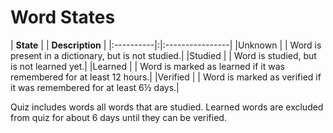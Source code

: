 # Word States #

| **State** | | **Description** |
|:----------|:|:----------------|
|Unknown    | | Word is present in a dictionary, but is not studied.|
|Studied    | | Word is studied, but is not learned yet.|
|Learned    | | Word is marked as learned if it was remembered for at least 12 hours.|
|Verified   | | Word is marked as verified if it was remembered for at least 6½ days.|

Quiz includes words all words that are studied.
Learned words are excluded from quiz for about 6 days until they can be verified.